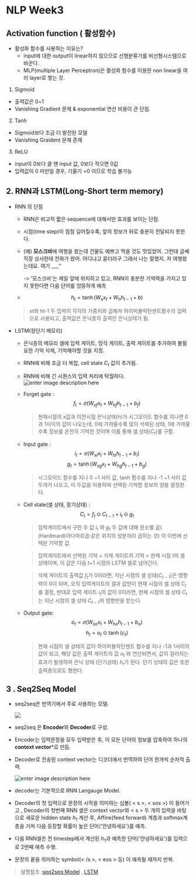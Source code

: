 # NLP Week3
 ## Activation function ( 활성함수)
 - 활성화 함수를 사용하는 이유는?
	 - input에 대한 output이 linear하지 않으므로 선형분류기를 비선형시스템으로 바꾼다.
	 - MLP(multiple Layer Perceptron)은 활성화 함수를 이용한 non linear을 여러 layer로 쌓는 것.
1. Sigmoid
- 출력값은 0~1
- Vanishing Gradient 문제 & exponential 연산 비용이 큰 단점.
2. Tanh
- Sigmoid보다 조금 더 발전된 모델
-  Vanishing Graident 문제 존재
3. ReLU
- input이 0보다 클 땐 input 값, 0보다 작으면 0값
- 입력값이 0 미만일 경우, 기울기 =0 이므로 학습 불가능
## 2.  RNN과 LSTM(Long-Short term memory)
- RNN 의 단점
	- RNN은 비교적 짧은 sequence에 대해서만 효과를 보이는 단점.
	- 시점(time step)이 점점 길어질수록, 앞의 정보가 뒤로 충분히 전달되지 못한다.
	- (예) **모스크바**에 여행을 왔는데 건물도 예쁘고 먹을 것도 맛있었어. 그런데 글쎄 직장 상사한테 전화가 왔어. 어디냐고 묻더라구 그래서 나는 말했지. 저 여행왔는데요. 여기 ___'' 
	
		->  '모스크바'는 제일 앞에 위치하고 있고, RNN이 충분한 기억력을 가지고 있지 못한다면 다음 단어를 엉뚱하게 예측
	- $$ h_{t}=\tanh\left (  W_{x}x_{t}+W_{h}h_{t-1}+b \right )  $$
	 > xt와 ht-1 두 입력이 각각의 가중치와 곱해져 하이퍼볼릭탄젠트함수의 입력으로 사용되고, 출력값은 은닉층의 출력인 은닉상태가 됨.

 - LSTM(장단기 메모리)
	 - 은닉층의 메모리 셀에 입력 게이트, 망각 게이트, 출력 게이트를 추가하여 불필요한 기억 삭제, 기억해야할 것을 지정.
	- RNN에 비해 조금 더 복잡, cell state $C_{t}$ 값이 추가됨.
	- RNN에 비해 긴 시퀀스의 입력 처리에 탁월하다. 
	![enter image description here](https://wikidocs.net/images/page/22888/vaniila_rnn_and_different_lstm_ver2.PNG)

	- Forget gate : 
	$$ f_{t}=\sigma \left ( W_{xf}x_{t}+ W_{hf}h_{t-1} + b_{f}\right ) $$
		> 현재시점의 x값과 이전시점 은닉상태(h)가 시그모이드 함수를 지나면 0과 1사이의 값이 나오는데, 0에 가까울수록 많이 삭제된 상태, 1에 가까울 수록 정보를 온전히 기억한 것이며 이를 통해 셀 상태($C_{t}$)를 구함.
	- Input gate :   
		$$i_{t}=\sigma \left ( W_{xi}x_{t}+ W_{hi}h_{t-1} + b_{i}\right )$$
		$$g_{t}=\tanh  \left ( W_{xg}x_{t}+ W_{hg}h_{t-1} + b_{g}\right)$$
	  > 시그모이드 함수를 지나 0 ~1 사이 값, tanh 함수를 지나 -1 ~1 사이 값 두개가 나오고, 이 두값을 이용하여 선택된 기억할 정보의 양을 결정한다.
	- Cell state(셀 상태, 장기상태) :   $$C_{t}=f_{t}\odot C_{t-1}+ i_{t}\odot g_{t}$$
	  >입력게이트에서 구한 두 값 $i_{t}$ 와 $g_{t}$ 두 값에 대해 원소별 곱( (Hardmard)아다마르곱:같은 위치의 성분끼리 곱하는 것) 이 이번에 선택된 기억할 값.
	  
	   >입력게이트에서 선택된 기억 + 삭제 게이트의 기억 = 현재 시점 t의 셀 상태이며, 
	   이 값은 다음 t+1 시점의 LSTM 셀로 넘어간다.

		>삭제 게이트의 출력값 $f_{t}$가 0이라면, 지난 시점의 셀 상태($C_{t-1}$)은 영향력이 0이 되며, 오직 입력게이트의 결과 값만이 현재 시점의 셀 상태 $C_{t}$를 결정, 반대로 입력 게이트 $i_{t}$의 값이 0이라면, 현재 시점의 셀 상태  $C_{t}$는 지난 시점의 셀 상태 $C_{t-1}$의 영향만을 받는다.
	   
	- Output gate: 
	$$ o_{t}=\sigma  \left ( W_{xo}x_{t}+ W_{ho}h_{t-1} + b_{o}\right )$$
	$$h_{t}= o_{t} \odot\tanh(c_{t})$$
		> 현재 시점의 셀 상태의 값이 하이퍼볼릭탄젠트 함수를 지나 -1과 1사이의 값이 되고, 해당 값은 출력 게이트의 값 $o_{t}$ 와 연산되면서, 값이 걸러지는 효과가 발생하여 은닉 상태 (단기상태) $h_{t}$가 된다. 단기 상태의 값은 또한 출력층으로도 향한다.

## 3 . Seq2Seq Model
-  seq2seq은 번역기에서 주로 사용하는 모델.
 
   ![](https://wikidocs.net/images/page/24996/%EC%8B%9C%ED%80%80%EC%8A%A4%ED%88%AC%EC%8B%9C%ED%80%80%EC%8A%A4.PNG)
	
- 	seq2seq 은 **Encoder**와 **Decoder**로 구성.
- Encoder는 입력문장을 모두 입력받은 후, 이 모든 단어의 정보를 압축하여 하나의 **context vector***로 만듬.
- Decoder로 전송된 context vector는 디코더에서 번역하여 단어 한개씩 순차적 출력.

  ![enter image description here](https://mblogthumb-phinf.pstatic.net/MjAyMDAxMjVfMTgz/MDAxNTc5ODgzODgxOTY4.9mZGRV9J_yzovNJzQ5gI03lyJvtUSlq2hDVkOaZB_Q0g.z_GZNj_cL2WJkk0YcwWSPFwSv0lb-FPzsGPL2GUzyvEg.PNG.sooftware/image.png?type=w800)

- decoder는 기본적으로 RNN Langauge Model.
- Decoder의 첫 입력으로 문장의 시작을 의미하는 심볼( < s >, < sos >) 이 들어가고 , Decoder의 첫번째 RNN 셀은 context vector와 < s > 두 개의 입력을 바탕으로 새로운 hidden state $h_{1}$ 계산 후, Affine(feed forward) 계층과 softmax계층을 거쳐 다음 등장할 확률이 높은 단어('안녕하세요')를 예측.
- 다음 RNN셀은 전 timestep에서 계산된 $h_{1}$과 예측한 단어('안녕하세요')를 입력으로 2번째 예측 수행.
- 문장의 끝을 의미하는 symbol(< /s >, < eos > 등) 이 예측될 때까지 반복.
> 설명참조 :[seq2seq Model](https://m.blog.naver.com/PostView.nhn?blogId=sooftware&logNo=221784419691&proxyReferer=https://www.google.com/)
, [LSTM](https://wikidocs.net/45101)
